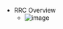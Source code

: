 * RRC Overview
  * ![image](https://user-images.githubusercontent.com/32083899/235996755-ab2efd24-b2c2-40a0-b626-3c2989bcecce.png)
